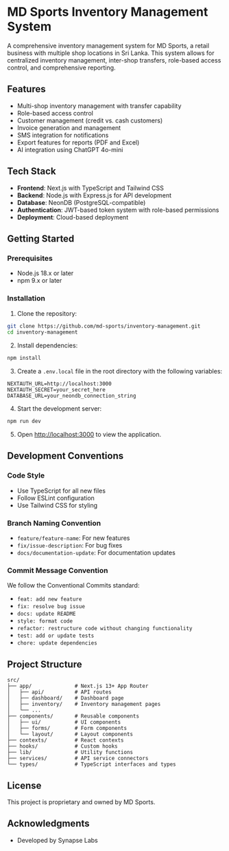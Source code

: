 # MD Sports Inventory Management System

A comprehensive inventory management system for MD Sports, a retail business with multiple shop locations in Sri Lanka. This system allows for centralized inventory management, inter-shop transfers, role-based access control, and comprehensive reporting.

## Features

- Multi-shop inventory management with transfer capability
- Role-based access control
- Customer management (credit vs. cash customers)
- Invoice generation and management
- SMS integration for notifications
- Export features for reports (PDF and Excel)
- AI integration using ChatGPT 4o-mini

## Tech Stack

- **Frontend**: Next.js with TypeScript and Tailwind CSS
- **Backend**: Node.js with Express.js for API development
- **Database**: NeonDB (PostgreSQL-compatible)
- **Authentication**: JWT-based token system with role-based permissions
- **Deployment**: Cloud-based deployment

## Getting Started

### Prerequisites

- Node.js 18.x or later
- npm 9.x or later

### Installation

1. Clone the repository:

```bash
git clone https://github.com/md-sports/inventory-management.git
cd inventory-management
```

2. Install dependencies:

```bash
npm install
```

3. Create a `.env.local` file in the root directory with the following variables:

```
NEXTAUTH_URL=http://localhost:3000
NEXTAUTH_SECRET=your_secret_here
DATABASE_URL=your_neondb_connection_string
```

4. Start the development server:

```bash
npm run dev
```

5. Open [http://localhost:3000](http://localhost:3000) to view the application.

## Development Conventions

### Code Style

- Use TypeScript for all new files
- Follow ESLint configuration
- Use Tailwind CSS for styling

### Branch Naming Convention

- `feature/feature-name`: For new features
- `fix/issue-description`: For bug fixes
- `docs/documentation-update`: For documentation updates

### Commit Message Convention

We follow the Conventional Commits standard:

- `feat: add new feature`
- `fix: resolve bug issue`
- `docs: update README`
- `style: format code`
- `refactor: restructure code without changing functionality`
- `test: add or update tests`
- `chore: update dependencies`

## Project Structure

```
src/
├── app/              # Next.js 13+ App Router
│   ├── api/          # API routes
│   ├── dashboard/    # Dashboard page
│   ├── inventory/    # Inventory management pages
│   └── ...
├── components/       # Reusable components
│   ├── ui/           # UI components
│   ├── forms/        # Form components
│   └── layout/       # Layout components
├── contexts/         # React contexts
├── hooks/            # Custom hooks
├── lib/              # Utility functions
├── services/         # API service connectors
└── types/            # TypeScript interfaces and types
```

## License

This project is proprietary and owned by MD Sports.

## Acknowledgments

- Developed by Synapse Labs

